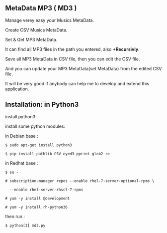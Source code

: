 ## MetaData MP3 ( **MD3** )
Manage verey easy your Musics MetaData.

Create CSV Musics MetaData.

Set & Get MP3 MetaData.

It can find all MP3 files in the path you entered, also **+Recursivly**.

Save all MP3 MetaData in CSV file, then you can edit the CSV file.

And you can update your MP3 MetaData(set MetaData) from the edited CSV file.

It will be very good if anybody can help me to develop and extend this application.

## Installation: in Python3

install python3

install some python modules:

in Debian base :

	$ sudo apt-get install python3
	
	$ pip install pathlib CSV eyed3 pprint glob2 re
	
in Redhat base :

	$ su -
	
	# subscription-manager repos --enable rhel-7-server-optional-rpms \
	
	  --enable rhel-server-rhscl-7-rpms
	  
	# yum -y install @development
	
	# yum -y install rh-python36
	
then run :

	$ python[3] md3.py
